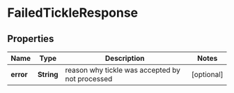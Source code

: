 

# FailedTickleResponse


## Properties

| Name | Type | Description | Notes |
|------------ | ------------- | ------------- | -------------|
|**error** | **String** | reason why tickle was accepted by not processed |  [optional] |



